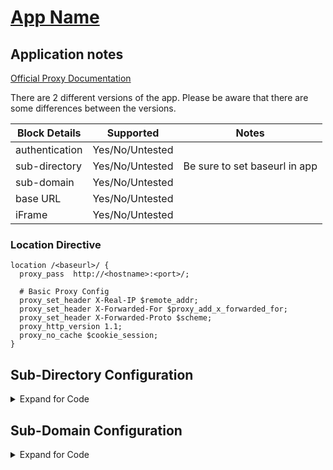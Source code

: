 <!-- This should be the app name and the URL to the app site -->
<!-- If major revisions exist of an app that change the RP support follow the app name with V# -->
# [App Name](https://github.com/1activegeek/nginx-config-collection/blob/master/-template-/appname.md)

## Application notes
<!-- This should point to any provided documentation by the app developer, if none, remove line below -->
[Official Proxy Documentation](https://github.com/1activegeek/nginx-config-collection/blob/master/-template-/appname.md)

<!-- This should be used to highlight/outline any special notes, or important points about the configs -->
There are 2 different versions of the app. Please be aware that there are some differences between the versions.

<!-- This will be used to outline all the pertinent block details -->
Block Details | Supported | Notes
------ | ------ | ------
authentication | Yes/No/Untested |  
sub-directory | Yes/No/Untested | Be sure to set baseurl in app
sub-domain | Yes/No/Untested |
base URL | Yes/No/Untested |
iFrame | Yes/No/Untested |

<!-- This will be used to sample out the Location block for sub-directory config -->
### Location Directive
```nginx
location /<baseurl>/ {
  proxy_pass  http://<hostname>:<port>/;

  # Basic Proxy Config
  proxy_set_header X-Real-IP $remote_addr;
  proxy_set_header X-Forwarded-For $proxy_add_x_forwarded_for;
  proxy_set_header X-Forwarded-Proto $scheme;
  proxy_http_version 1.1;
  proxy_no_cache $cookie_session;
}
```
<!-- This is to be used to show code for a sub-directory config -->
## Sub-Directory Configuration

<details>

<summary> Expand for Code </summary>

### appname.conf
```nginx
## Main server block to redirect traffic from HTTP to HTTPS
server {
  listen 80;
  server_name <fqdn>;
  return 301 https://$host$request_uri;
}

## Main server block for HTTPS
server {
  listen 443 ssl;

  root /config/www;
  index index.html index.htm index.php;

  server_name <fqdn>;

  ssl_certificate /config/keys/letsencrypt/fullchain.pem;
  ssl_certificate_key /config/keys/letsencrypt/privkey.pem;

## Strong Security recommended settings per cipherli.st
  ssl_protocols TLSv1.2;
  ssl_prefer_server_ciphers on;
  ssl_dhparam /config/nginx/dhparams.pem;
  ssl_ciphers ECDHE-RSA-AES256-GCM-SHA512:DHE-RSA-AES256-GCM-SHA512:ECDHE-RSA-AES256-GCM-SHA384:DHE-RSA-AES256-GCM-SHA384:ECDHE-RSA-AES256-SHA384;
  ssl_ecdh_curve secp384r1; # Requires nginx >= 1.1.0
  ssl_session_timeout  10m;
  ssl_session_cache shared:SSL:10m;
  ssl_session_tickets off; # Requires nginx >= 1.5.9
  ssl_stapling on; # Requires nginx >= 1.3.7
  ssl_stapling_verify on; # Requires nginx => 1.3.7
  add_header Strict-Transport-Security "max-age=63072000; includeSubDomains; preload";
  add_header X-Frame-Options SAMEORIGIN;
  add_header X-Content-Type-Options nosniff;
  add_header X-XSS-Protection "1; mode=block";
  add_header X-Robots-Tag none;

  client_max_body_size 0;

  location /<baseurl>/ {
    proxy_pass  http://<hostname>:<port>/;
    include /config/nginx/proxy.conf;
  }
```
### Proxy.conf
```nginx
client_max_body_size 10m;
client_body_buffer_size 128k;

#Timeout if the real server is dead
proxy_next_upstream error timeout invalid_header http_500 http_502 http_503;

# Advanced Proxy Config
send_timeout 5m;
proxy_read_timeout 240;
proxy_send_timeout 240;
proxy_connect_timeout 240;

# Basic Proxy Config
proxy_set_header X-Real-IP $remote_addr;
proxy_set_header X-Forwarded-For $proxy_add_x_forwarded_for;
proxy_set_header X-Forwarded-Proto $scheme;
proxy_redirect  http://  $scheme://;
proxy_http_version 1.1;
proxy_no_cache $cookie_session;
proxy_buffers 32 4k;
```

</details>

<!-- This is to be used to show code for a sub-domain config -->
## Sub-Domain Configuration

<details>

<summary> Expand for Code </summary>

### appname.conf
```nginx
## Main server block to redirect traffic from HTTP to HTTPS
server {
  listen 80;
  server_name <fqdn>;
  return 301 https://$host$request_uri;
}

## Main server block for HTTPS
server {
  listen 443 ssl;

  root /config/www;
  index index.html index.htm index.php;

  server_name <fqdn>;

  ssl_certificate /config/keys/letsencrypt/fullchain.pem;
  ssl_certificate_key /config/keys/letsencrypt/privkey.pem;

## Strong Security recommended settings per cipherli.st
  ssl_protocols TLSv1.2;
  ssl_prefer_server_ciphers on;
  ssl_dhparam /config/nginx/dhparams.pem;
  ssl_ciphers ECDHE-RSA-AES256-GCM-SHA512:DHE-RSA-AES256-GCM-SHA512:ECDHE-RSA-AES256-GCM-SHA384:DHE-RSA-AES256-GCM-SHA384:ECDHE-RSA-AES256-SHA384;
  ssl_ecdh_curve secp384r1; # Requires nginx >= 1.1.0
  ssl_session_timeout  10m;
  ssl_session_cache shared:SSL:10m;
  ssl_session_tickets off; # Requires nginx >= 1.5.9
  ssl_stapling on; # Requires nginx >= 1.3.7
  ssl_stapling_verify on; # Requires nginx => 1.3.7
  add_header Strict-Transport-Security "max-age=63072000; includeSubDomains; preload";
  add_header X-Frame-Options SAMEORIGIN;
  add_header X-Content-Type-Options nosniff;
  add_header X-XSS-Protection "1; mode=block";
  add_header X-Robots-Tag none;

  client_max_body_size 0;

  location / {
    proxy_pass  http://<hostname>:<port>/;
    include /config/nginx/proxy.conf;
  }
```
### proxy.conf
```nginx
client_max_body_size 10m;
client_body_buffer_size 128k;

#Timeout if the real server is dead
proxy_next_upstream error timeout invalid_header http_500 http_502 http_503;

# Advanced Proxy Config
send_timeout 5m;
proxy_read_timeout 240;
proxy_send_timeout 240;
proxy_connect_timeout 240;

# Basic Proxy Config
proxy_set_header X-Real-IP $remote_addr;
proxy_set_header X-Forwarded-For $proxy_add_x_forwarded_for;
proxy_set_header X-Forwarded-Proto $scheme;
proxy_redirect  http://  $scheme://;
proxy_http_version 1.1;
proxy_no_cache $cookie_session;
proxy_buffers 32 4k;
```

</details>
